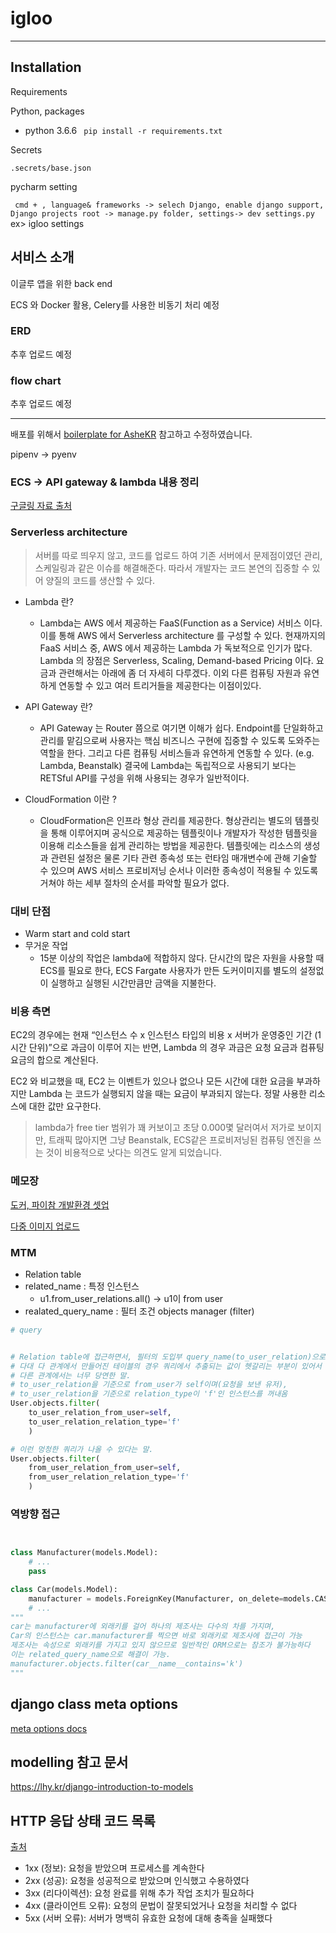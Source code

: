 # igloo
<hr>

## Installation
Requirements

Python, packages

- python 3.6.6
``` pip install -r requirements.txt```

Secrets

```.secrets/base.json```

pycharm setting

``` cmd + , language& frameworks -> selech Django, enable django support, Django projects root -> manage.py folder, settings-> dev settings.py``` ex> igloo settings 


## 서비스 소개
이글루 앱을 위한 back end 

ECS 와 Docker 활용, Celery를 사용한 비동기 처리 예정 


### ERD

추후 업로드 예정

### flow chart

추후 업로드 예정



<hr>

배포를 위해서 [boilerplate for AsheKR](https://github.com/AsheKR/ecs-deploy) 참고하고 수정하였습니다. 

pipenv -> pyenv


### ECS -> API gateway & lambda 내용 정리
[구글링 자료 출처](https://velog.io/@hax0r/%EB%82%98%EB%8A%94-%EC%BD%94%EB%93%9C%EB%A5%BC-%EC%93%B8%ED%85%8C%EB%8B%88-%EB%84%88%EB%8A%94-%EC%9D%B8%ED%94%84%EB%9D%BC%EB%A5%BC-%EB%A7%A1%EA%B1%B0%EB%9D%BC.)

### Serverless architecture
>서버를 따로 띄우지 않고, 코드를 업로드 하여 기존 서버에서 문제점이였던 관리, 스케일링과 같은 이슈를 해결해준다. 따라서 개발자는 코드 본연의 집중할 수 있어 양질의 코드를 생산할 수 있다.

- Lambda 란?
	- Lambda는 AWS 에서 제공하는 FaaS(Function as a Service) 서비스 이다.
이를 통해 AWS 에서 Serverless architecture 를 구성할 수 있다. 현재까지의 FaaS 서비스 중, AWS 에서 제공하는 Lambda 가 독보적으로 인기가 많다.
Lambda 의 장점은 Serverless, Scaling, Demand-based Pricing 이다.
요금과 관련해서는 아래에 좀 더 자세히 다루겠다. 이외 다른 컴퓨팅 자원과 유연하게 연동할 수 있고 여러 트리거들을 제공한다는 이점이있다.

- API Gateway 란? 
	- 	API Gateway 는 Router 쯤으로 여기면 이해가 쉽다.
Endpoint를 단일화하고 관리를 맡김으로써 사용자는 핵심 비즈니스 구현에 집중할 수 있도록 도와주는 역할을 한다.
그리고 다른 컴퓨팅 서비스들과 유연하게 연동할 수 있다. (e.g. Lambda, Beanstalk) 결국에 Lambda는 독립적으로 사용되기 보다는 RETSful API를 구성을 위해 사용되는 경우가 일반적이다.

- CloudFormation 이란 ?
	- 	CloudFormation은 인프라 형상 관리를 제공한다.
형상관리는 별도의 템플릿을 통해 이루어지며 공식으로 제공하는 템플릿이나 개발자가 작성한 템플릿을 이용해 리소스들을 쉽게 관리하는 방법을 제공한다. 템플릿에는 리소스의 생성과 관련된 설정은 물론 기타 관련 종속성 또는 런타임 매개변수에 관해 기술할 수 있으며 AWS 서비스 프로비저닝 순서나 이러한 종속성이 적용될 수 있도록 거쳐야 하는 세부 절차의 순서를 파악할 필요가 없다.

### 대비 단점

- Warm start and cold start
- 무거운 작업
	- 15분 이상의 작업은 lambda에 적합하지 않다. 단시간의 많은 자원을 사용할 때 ECS를 필요로 한다, ECS Fargate 사용자가 만든 도커이미지를 별도의 설정없이 실행하고 실행된 시간만큼만 금액을 지불한다.

### 비용 측면
EC2의 경우에는 현재 “인스턴스 수 x 인스턴스 타입의 비용 x 서버가 운영중인 기간 (1시간 단위)”으로 과금이 이루어 지는 반면, Lambda 의 경우 과금은 요청 요금과 컴퓨팅 요금의 합으로 계산된다.

EC2 와 비교했을 때, EC2 는 이벤트가 있으나 없으나 모든 시간에 대한 요금을 부과하지만 Lambda 는 코드가 실행되지 않을 때는 요금이 부과되지 않는다.
정말 사용한 리소스에 대한 값만 요구한다.

> lambda가 free tier 범위가 꽤 커보이고 초당 0.000몇 달러여서 저가로 보이지만, 트래픽 많아지면 그냥 Beanstalk, ECS같은 프로비저닝된 컴퓨팅 엔진을 쓰는 것이 비용적으로 낫다는 의견도 알게 되었습니다. 


### 메모장

[도커, 파이참 개발환경 셋업](https://mingrammer.com/setup-the-python-development-environment-with-pycharm-and-docker/)

[다중 이미지 업로드](https://stackoverflow.com/questions/34006994/how-to-upload-multiple-images-to-a-blog-post-in-django)


### MTM
- Relation table
- related_name : 특정 인스턴스
	- u1.from_user_relations.all() -> u1이 from user
- realated_query_name : 필터 조건 objects manager (filter)

```python
# query


# Relation table에 접근하면서, 필터의 도입부 query_name(to_user_relation)으로 filter를 걸게 되면, 해당하는 속성의 값들이 추출된다.  
# 다대 다 관계에서 만들어진 테이블의 경우 쿼리에서 추출되는 값이 헷갈리는 부분이 있어서 정리합니다.
# 다른 관계에서는 너무 당연한 말.
# to_user_relation을 기준으로 from_user가 self이며(요청을 보낸 유저),
# to_user_relation을 기준으로 relation_type이 'f'인 인스턴스를 꺼내옴
User.objects.filter(
	to_user_relation_from_user=self,
	to_user_relation_relation_type='f'
	)

# 이런 멍청한 쿼리가 나올 수 있다는 말.
User.objects.filter(
	from_user_relation_from_user=self,
	from_user_relation_relation_type='f'
	)


```

### 역방향 접근
```python


class Manufacturer(models.Model):
    # ...
    pass

class Car(models.Model):
    manufacturer = models.ForeignKey(Manufacturer, on_delete=models.CASCADE)
    # ...
"""
car는 manufacturer에 외래키를 걸어 하나의 제조사는 다수의 차를 가지며,
Car의 인스턴스는 car.manufacturer를 찍으면 바로 외래키로 제조사에 접근이 가능
제조사는 속성으로 외래키를 가지고 있지 않으므로 일반적인 ORM으로는 참조가 불가능하다
이는 related_query_name으로 해결이 가능. 
manufacturer.objects.filter(car__name__contains='k')
"""
```

## django class meta options
[meta options docs](https://docs.djangoproject.com/en/3.0/ref/models/options/)

## modelling 참고 문서
https://lhy.kr/django-introduction-to-models

## HTTP 응답 상태 코드 목록

[출처](https://developer.mozilla.org/ko/docs/Web/HTTP/Status)

- 1xx (정보): 요청을 받았으며 프로세스를 계속한다
- 2xx (성공): 요청을 성공적으로 받았으며 인식했고 수용하였다
- 3xx (리다이렉션): 요청 완료를 위해 추가 작업 조치가 필요하다
- 4xx (클라이언트 오류): 요청의 문법이 잘못되었거나 요청을 처리할 수 없다
- 5xx (서버 오류): 서버가 명백히 유효한 요청에 대해 충족을 실패했다